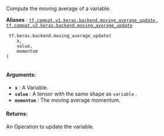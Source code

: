Compute the moving average of a variable.

**Aliases** : [ `tf.compat.v1.keras.backend.moving_average_update` ](/api_docs/python/tf/keras/backend/moving_average_update), [ `tf.compat.v2.keras.backend.moving_average_update` ](/api_docs/python/tf/keras/backend/moving_average_update)

```
 tf.keras.backend.moving_average_update(
    x,
    value,
    momentum
)
 
```

#### Arguments:
- **`x`** : A Variable.
- **`value`** : A tensor with the same shape as  `variable` .
- **`momentum`** : The moving average momentum.


#### Returns:
An Operation to update the variable.

